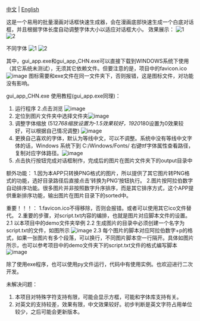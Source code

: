  [中文](README.md) | [English](README_EN.md)


这是一个易用的批量漫画对话框快速生成器，会在漫画底部快速生成一个白底对话框，并且根据字体长度自动调整字体大小以适应对话框大小。
效果展示：
![1](https://github.com/monorio/EasyComicDialogBox/assets/39545032/90a0a80c-bbae-4830-b735-3fca25ca5850)
![2](https://github.com/monorio/EasyComicDialogBox/assets/39545032/869af741-0df9-4dc5-9b9a-b45fe0eb9bf8)

不同字体
![1](https://github.com/monorio/EasyComicDialogBox/assets/39545032/614a8292-e753-4a1a-99e0-9f22a003a9b7)
![2](https://github.com/monorio/EasyComicDialogBox/assets/39545032/43e39ca2-4729-46bb-b747-d96f44d73111)




其中，gui_app.exe和gui_app_CHN.exe可以直接下载到WINDOWS系统下使用（其它系统未测试），无须其它依赖文件。但要注意的是，项目中的favicon.ico![image](https://github.com/monorio/EasyComicDialogBox/assets/39545032/67a4f19e-1824-48fd-b9e3-1f5e92f6a73f) 图标需要和exe文件在同一文件夹下，否则报错，这是图标文件，对功能没有影响。

gui_app_CHN.exe 使用教程(gui_app.exe同理)：
1. 运行程序
2.点击浏览 ![image](https://github.com/monorio/EasyComicDialogBox/assets/39545032/37e6cea7-c0fa-4140-abdb-8560a83f0771)
3. 定位到图片文件夹中选择文件夹![image](https://github.com/monorio/EasyComicDialogBox/assets/39545032/666aeca8-1766-4b93-9eb1-df4aac6e0f27)
4. 调整字体缩放 (512*768缩放设置为-1.5效果较好，1920*180设置为0效果较好，可以根据自己情况调整) ![image](https://github.com/monorio/EasyComicDialogBox/assets/39545032/b9d7a592-dff5-4c45-8cef-b80aa258c9ee)
5. 更换自己喜欢的字体，默认为等线中文，可以不调整。系统中没有等线中文字体的话，Windows 系统下到 C:/Windows/Fonts/ 右键ttf字体属性查看路径，复制对应字体路径。![image](https://github.com/monorio/EasyComicDialogBox/assets/39545032/84f43498-a34b-4242-9fdb-9a39dd0b87c3)
6. 点击执行按钮完成对话框制作，完成后的图片在图片文件夹下的output目录中

额外功能：
1.因为本APP只转换PNG格式的图片，所以提供了其它图片转PNG格式的功能，选好目录路径后直接点击‘转换为PNG’按钮执行。
2.图片按阿拉伯数字自动排序功能。很多图片并非按照数字升序排序，而是其它排序方式，这个APP提供重新排序功能，输出图片在图片目录下的sorted中。

重要！！！：
1.favicon.ico不得移除，否则会报错。或者可以使用其它ico文件替代。
2.重要的步骤，对script.txt内容的编排，也就是图片对应脚本文件的设置。
2.1 以本项目中的demo文件夹举例
2.2 生成图片的目录中必须创建一个名字为 script.txt的文件，如图所示
![image](https://github.com/monorio/EasyComicDialogBox/assets/39545032/a281f992-ba38-44e7-8ae7-5344e4e31c96)
2.3
每个图片的脚本对应阿拉伯数字+p的格式，如果一张图片有多个段落，可以换行，不同图片脚本空一行隔开。具体如图片所示，也可以参考项目中的demo文件夹下的script.txt文件的格式编写脚本
![image](https://github.com/monorio/EasyComicDialogBox/assets/39545032/e2d2fc50-456e-4057-8927-d550d278cf48)

除了使用exe程序，也可以使用py文件运行，代码中有使用实例。也欢迎进行二次开发。

未解决问题：
1. 本项目对特殊字符支持有限，可能会显示方框，可能和字体库支持有关。
2.  对英文的支持较差，效果有限，中文效果较好。初步判断是英文字符占用单位较少，之后可能会更新版本。

   
